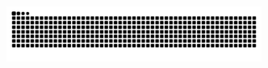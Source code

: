 <picture>
  <source media="(prefers-color-scheme: dark)" srcset="https://github.com/MagicFollower/MagicFollower/blob/022314d2c5553a2d7991517eb9eed0051cc94e9b/github-contribution-grid-snake-dark.svg" />
  <source media="(prefers-color-scheme: light)" srcset="https://github.com/MagicFollower/MagicFollower/blob/022314d2c5553a2d7991517eb9eed0051cc94e9b/github-contribution-grid-snake.svg" />
  <img alt="github-snake" src="https://github.com/MagicFollower/MagicFollower/blob/022314d2c5553a2d7991517eb9eed0051cc94e9b/github-contribution-grid-snake.svg" />
</picture>